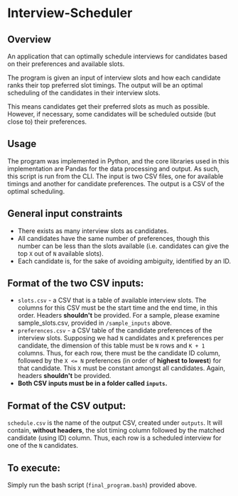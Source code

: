 # Interview-Scheduler

## Overview
An application that can optimally schedule interviews for candidates based on their preferences and available slots.

The program is given an input of interview slots and how each candidate ranks their top preferred slot timings. The output will be an optimal scheduling of the candidates in their interview slots. 

This means candidates get their preferred slots as much as possible. However, if necessary, some candidates will be scheduled outside (but close to) their preferences.

## Usage
The program was implemented in Python, and the core libraries used in this implementation are Pandas for the data processing and output. As such, this script is run from the CLI. The input is two CSV files, one for available timings and another for candidate preferences. The output is a CSV of the optimal scheduling.

## General input constraints
* There exists as many interview slots as candidates.
* All candidates have the same number of preferences, though this number can be less than the slots available (i.e. candidates can give the top `X` out of `N` available slots).
* Each candidate is, for the sake of avoiding ambiguity, identified by an ID.

## Format of the two CSV inputs:
* `slots.csv` - a CSV that is a table of available interview slots. The columns for this CSV must be the start time and the end time, in this order. Headers **shouldn't** be provided. For a sample, please examine sample_slots.csv, provided in `/sample_inputs` above.
* `preferences.csv` - a CSV table of the candidate preferences of the interview slots. Supposing we had `N` candidates and `K` preferences per candidate, the dimension of this table must be `N` rows and `K + 1` columns. 
   Thus, for each row, there must be the candidate ID column, followed by the `X <= N` preferences (in order of **highest to lowest**) for that candidate. This `X` must be constant amongst all candidates. Again, headers **shouldn't** be provided.
* **Both CSV inputs must be in a folder called `inputs`.**

## Format of the CSV output:
`schedule.csv` is the name of the output CSV, created under `outputs`. It will contain, **without headers**, the slot timing column followed by the matched candidate (using ID) column. Thus, each row is a scheduled interview for one of the `N` candidates.

## To execute:
Simply run the bash script (`final_program.bash`) provided above.
